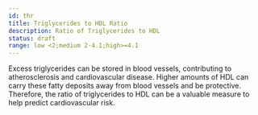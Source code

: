 ```yaml
---
id: thr
title: Triglycerides to HDL Ratio
description: Ratio of Triglycerides to HDL
status: draft
range: low <2;medium 2-4.1;high>=4.1
---
```

Excess triglycerides can be stored in blood vessels, contributing to atherosclerosis and cardiovascular disease. Higher amounts of HDL can carry these fatty deposits away from blood vessels and be protective. Therefore, the ratio of triglycerides to HDL can be a valuable measure to help predict cardiovascular risk.
